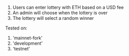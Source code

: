 1. Users can enter lottery with ETH based on a USD fee
2. An admin will choose when the lottery is over
3. The lottery will select a random winner

Tested on:

1. 'mainnet-fork'
2. 'development'
3. 'testnet'
